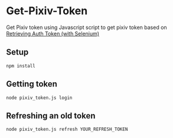 

# Get-Pixiv-Token
Get Pixiv token using Javascript script to get pixiv token based on [Retrieving Auth Token (with Selenium)](https://gist.github.com/upbit/6edda27cb1644e94183291109b8a5fde)

## Setup

```
npm install
```
## Getting token

```
node pixiv_token.js login
```
## Refreshing an old token

```
node pixiv_token.js refresh YOUR_REFRESH_TOKEN
```

